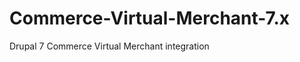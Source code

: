 Commerce-Virtual-Merchant-7.x
=============================

Drupal 7 Commerce Virtual Merchant integration
